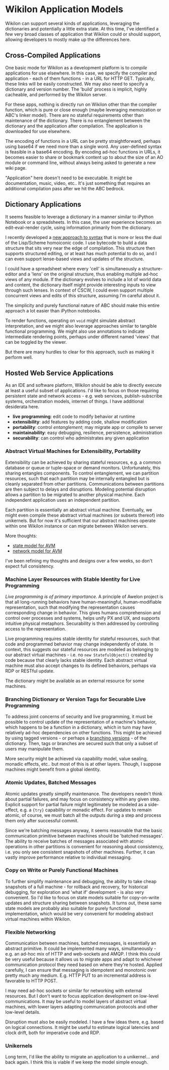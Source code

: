 
# Wikilon Application Models

Wikilon can support several kinds of applications, leveraging the dictionaries and potentially a little extra state. At this time, I've identified a few very broad classes of application that Wikilon could or should support, allowing developers to mostly make up the differences here.

## Cross-Compiled Applications

One basic mode for Wikilon as a development platform is to *compile* applications for use elsewhere. In this case, we specify the compiler and application - each of them functions - in a URL for HTTP GET. Typically, these links will be easily constructed. We may also need to specify a dictionary and version number. The 'build' process is implicit, highly cacheable, and performed by the Wikilon server.

For these apps, nothing is directly run on Wikilon other than the compiler function, which is pure or close enough (maybe leveraging memoization or ABC's linker model). There are no stateful requirements other than maintenance of the dictionary. There is no entanglement between the dictionary and the application after compilation. The application is downloaded for use elsewhere.

The encoding of functions in a URL can be pretty straightforward, perhaps using base64 if we need more than a single word. Any user-defined syntax is feasible in a base64 encoding. By encoding ad-hoc functions in URLs, it becomes easier to share or bookmark content up to about the size of an AO module or command line, without always being asked to generate a new wiki page.

"Application" here doesn't need to be executable. It might be documentation, music, video, etc.. It's just something that requires an additional compilation pass after we hit the ABC bedrock.

## Dictionary Applications

It seems feasible to leverage a dictionary in a manner similar to iPython Notebook or a spreadsheets. In this case, the user experience becomes an edit-eval-render cycle, using information primarily from the dictionary. 

I recently developed a [new approach to syntax](ExtensibleSyntax.md) that is more or less the dual of the Lisp/Scheme homoiconic code. I use bytecode to build a data structure that sits very near the edge of compilation. This structure then supports structured editing, or at least has much potential to do so, and I can even support lense-based views and updates of the structure. 

I could have a spreadsheet where every 'cell' is simultaneously a structure-editor and a 'lens' on the original structure, thus enabling multiple ad-hoc views of any module. If the dictionary evolves to include a lot of world data and content, the dictionary itself might provide interesting inputs to view through such lenses. In context of CSCW, I could even support multiple concurrent views and edits of this structure, assuming I'm careful about it. 

The simplicity and purely functional nature of ABC should make this entire approach a lot easier than iPython notebooks.

To render functions, operating on `void` might simulate abstract interpretation, and we might also leverage approaches similar to tangible functional programming. We might also use annotations to indicate intermediate rendering points, perhaps under different named 'views' that can be toggled by the viewer.

But there are many hurdles to clear for this approach, such as making it perform well.

## Hosted Web Service Applications

As an IDE and software platform, Wikilon should be able to directly execute at least a useful subset of applications. I'd like to focus on those requiring persistent state and network access - e.g. web services, publish-subscribe systems, orchestration models, internet of things. I have additional desiderata here. 

* **live programming**: edit code to modify behavior at runtime
* **extensibility**: add features by adding code, shallow modification
* **portability**: control *entanglement*; may migrate app or compile to server 
* **maintainability**: easy debugging, resilience, persistence, administration
* **securability**: can control who administrates any given application

### Abstract Virtual Machines for Extensibility, Portability

Extensibility can be achieved by sharing stateful resources, e.g. a common database or queue or tuple-space or demand monitors. Unfortunately, this sharing entangles components. To control entanglement, we can partition resources, such that each partition may be internally entangled but is cleanly separated from other partitions. Communications between partitions are then subject to delays and disruptions. Modeling potential disruption allows a partition to be migrated to another physical machine. Each independent application uses an independent partition. 

Each partition is essentially an abstract virtual machine. Eventually, we might even compile these abstract virtual machines (or subsets thereof) into unikernels. But for now it's sufficient that our abstract machines operate within one Wikilon instance or can migrate between Wikilon servers.

More thoughts:

* [state model for AVM](StateModels.md)
* [network model for AVM](NetworkModel.md)

I've been refining my thoughts and designs over a few weeks, so don't expect full consistency.

### Machine Layer Resources with Stable Identity for Live Programming

*Live programming is of primary importance.* A principle of Awelon project is that all long-running behaviors have human-meaningful, human-modifiable representation, such that modifying the representation causes corresponding change in behavior. This gives humans comprehension and control over processes and systems, helps unify PX and UX, and supports intuitive physical metaphors. Securability is then addressed by controlling access to the representation.

Live programming requires stable identity for stateful resources, such that code and programmed behavior may change independently of state. In context, this suggests our stateful resources are modeled as belonging to our abstract virtual machines - i.e. no `new StatefulObject()` created by code because that clearly lacks stable identity. Each abstract virtual machine must also accept changes to its defined behaviors, perhaps via RDP or RESTful update. 

The dictionary might be available as an external resource for some machines.

### Branching Dictionary or Version Tags for Securable Live Programming

To address joint concerns of security and live programming, it must be possible to control update of the representation of a machine's behavior, which happens to be a function in a dictionary, which in turn may have relatively ad-hoc dependencies on other functions. This might be achieved by using tagged versions - or perhaps a [branching versions](BranchingDictionary.md) - of the dictionary. Then, tags or branches are secured such that only a subset of users may manipulate them. 

More security might be achieved via capability model, value sealing, monadic effects, etc.. but most of this is at other layers. Though, I suppose machines might benefit from a global identity.

### Atomic Updates, Batched Messages

Atomic updates greatly simplify maintenance. The developers needn't think about partial failures, and may focus on consistency within any given step. Explicit support for partial failure might legitimately be modeled as a side-effect, e.g. a `{try}` capability or monadic effect. For updates to remain atomic, of course, we must batch all the outputs during a step and process them only after successful commit.

Since we're batching messages anyway, it seems reasonable that the basic communication primitive between machines should be 'batched messages'. The ability to receive batches of messages associated with atomic operations in other partitions is convenient for reasoning about consistency, i.e. you only see consistent snapshots of other machines. Further, it can vastly improve performance relative to individual messaging.

### Copy on Write or Purely Functional Machines

To further simplify maintenance and debugging, the ability to take cheap snapshots of a full machine - for rollback and recovery, for historical debugging, for exploration and 'what if' development - is also very convenient. So I'd like to focus on state models suitable for copy-on-write updates and structure sharing between snapshots. It turns out, these same state models are probably also suitable for purely functional implementation, which would be very convenient for modeling abstract virtual machines within Wikilon. 

### Flexible Networking

Communication between machines, batched messages, is essentially an abstract primitive. It could be implemented many ways, simultaneously - e.g. an ad-hoc mix of HTTP and web-sockets and AMQP. I think this could be very useful because it allows us to migrate apps and adapt to whichever communication protocol they need based on where they're hosted. Applied carefully, I can ensure that messaging is idempotent and monotonic over pretty much any medium. E.g. HTTP PUT to an incremental address is favorable to HTTP POST. 

I may need ad-hoc sockets or similar for networking with external resources. But I don't want to focus application development on low-level communications. It may be useful to model layers of abstract virtual machines, with lower layers adapting communication protocols and other low-level details.

Disruption must also be easily modeled. I have a few ideas there, e.g. based on logical connections. It might be useful to estimate logical latencies and clock drift, both for imperative code and RDP.

### Unikernels

Long term, I'd like the ability to migrate an application to a unikernel... and back again. I think this is viable if we keep the model simple enough.

